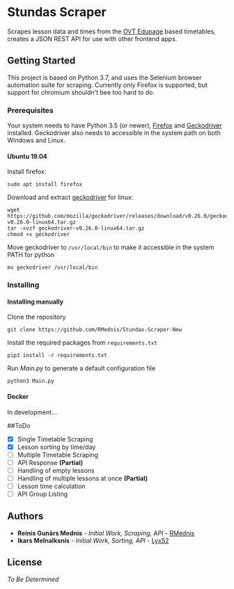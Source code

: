 # Stundas Scraper

Scrapes lesson data and times from the [OVT Edupage](https://ogrestehnikums.edupage.org) based timetables, creates a JSON REST API for use with other frontend apps.

## Getting Started

This project is based on Python 3.7, and uses the Selenium browser automation suite for scraping.
Currently only Firefox is supported, but support for chromium shouldn't bee too hard to do.

### Prerequisites
Your system needs to have Python 3.5 (or newer), [Firefox](https://www.mozilla.org/en-US/firefox/new/) and [Geckodriver](https://github.com/mozilla/geckodriver/releases) installed. 
Geckodriver also needs to accessible in the system path on both Windows and Linux.

#### Ubuntu 19.04
Install firefox: 
```
sudo apt install firefox 
```

Download and extract [geckodriver](https://github.com/mozilla/geckodriver/releases/latest) for linux: 
```
wget https://github.com/mozilla/geckodriver/releases/download/v0.26.0/geckodriver-v0.26.0-linux64.tar.gz 
tar -xvzf geckodriver-v0.26.0-linux64.tar.gz
chmod +x geckodriver
```
Move geckodriver to `/usr/local/bin` to make it accessible in the system PATH for python
```
mv geckodriver /usr/local/bin
```

### Installing


#### Installing manually
Clone the repository
```
git clone https://github.com/RMednis/Stundas-Scraper-New
```
Install the required packages from `requirements.txt`
```
pip3 install -r requirements.txt
```
Run *Main.py* to generate a default configuration file  
```
python3 Main.py
```
#### Docker

In development...

##ToDo
- [x] Single Timetable Scraping
- [x] Lesson sorting by time/day
- [ ] Multiple Timetable Scraping
- [ ] API Response **(Partial)**
- [ ] Handling of empty lessons
- [ ] Handling of multiple lessons at once **(Partial)**
- [ ] Lesson time calculation
- [ ] API Group Listing

## Authors

* **Reinis Gunārs Mednis** - *Initial Work, Scraping, API* - [RMednis](https://github.com/RMednis)
* **Ikars Melnalksnis** - *Initial Work, Sorting, API* - [Lyx52](https://github.com/Lyx52)

## License

*To Be Determined*


